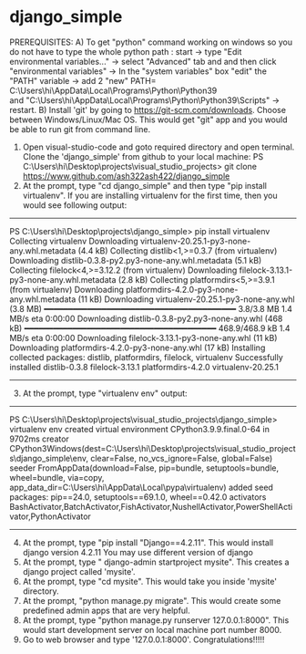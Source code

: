 # django_simple
 PREREQUISITES: 
A) To get "python" command working on windows so you  do not have to type the whole python path :
   start -> type "Edit environmental variables..." -> select "Advanced" tab and and
   then click "environmental variables" -> In the "system variables" box "edit" the "PATH" variable -> 
   add 2 "new" PATH= C:\Users\hi\AppData\Local\Programs\Python\Python39\
   and "C:\Users\hi\AppData\Local\Programs\Python\Python39\Scripts\" -> restart.
   B) Install 'git' by going to https://git-scm.com/downloads. Choose between Windows/Linux/Mac OS.
   This would get "git" app and you  would be  able to run git from command line.


1) Open visual-studio-code and goto required directory and open terminal. Clone the 'django_simple' from github to your local machine:
   PS C:\Users\hi\Desktop\projects\visual_studio_projects> git clone https://www.github.com/ash322ash422/django_simple
2) At the prompt, type "cd django_simple" and then type "pip install virtualenv". 
If you are installing virtualenv for the first time, then you would see following output:
**************************************************************************************************
PS C:\Users\hi\Desktop\projects\django_simple> pip install virtualenv
Collecting virtualenv
  Downloading virtualenv-20.25.1-py3-none-any.whl.metadata (4.4 kB)
Collecting distlib<1,>=0.3.7 (from virtualenv)
  Downloading distlib-0.3.8-py2.py3-none-any.whl.metadata (5.1 kB)
Collecting filelock<4,>=3.12.2 (from virtualenv)
  Downloading filelock-3.13.1-py3-none-any.whl.metadata (2.8 kB)
Collecting platformdirs<5,>=3.9.1 (from virtualenv)
  Downloading platformdirs-4.2.0-py3-none-any.whl.metadata (11 kB)
Downloading virtualenv-20.25.1-py3-none-any.whl (3.8 MB)
   ━━━━━━━━━━━━━━━━━━━━━━━━━━━━━━━━━━━━━━━━ 3.8/3.8 MB 1.4 MB/s eta 0:00:00
Downloading distlib-0.3.8-py2.py3-none-any.whl (468 kB)
   ━━━━━━━━━━━━━━━━━━━━━━━━━━━━━━━━━━━━━━━━ 468.9/468.9 kB 1.4 MB/s eta 0:00:00
Downloading filelock-3.13.1-py3-none-any.whl (11 kB)
Downloading platformdirs-4.2.0-py3-none-any.whl (17 kB)
Installing collected packages: distlib, platformdirs, filelock, virtualenv
Successfully installed distlib-0.3.8 filelock-3.13.1 platformdirs-4.2.0 virtualenv-20.25.1
**************************************************************************************************
3) At the prompt, type "virtualenv env"
output:
***************************************
PS C:\Users\hi\Desktop\projects\visual_studio_projects\django_simple> virtualenv env
created virtual environment CPython3.9.9.final.0-64 in 9702ms
  creator CPython3Windows(dest=C:\Users\hi\Desktop\projects\visual_studio_projects\django_simple\env, clear=False, no_vcs_ignore=False, global=False)       
  seeder FromAppData(download=False, pip=bundle, setuptools=bundle, wheel=bundle, via=copy, app_data_dir=C:\Users\hi\AppData\Local\pypa\virtualenv)
    added seed packages: pip==24.0, setuptools==69.1.0, wheel==0.42.0
  activators BashActivator,BatchActivator,FishActivator,NushellActivator,PowerShellActivator,PythonActivator
***************************************

4) At the prompt, type "pip install "Django==4.2.11". This would install django version 4.2.11
     You may use different version of django 
5) At the prompt, type " django-admin startproject mysite". This creates a django project called 'mysite'. 
6) At the prompt, type "cd mysite". This would take you inside 'mysite' directory.
7) At the prompt, "python manage.py migrate". This would create some predefined admin apps that are very helpful. 
8) At the prompt, type "python manage.py runserver 127.0.0.1:8000". This would start development server on local machine port number 8000.
9) Go to web browser and type '127.0.0.1:8000'. Congratulations!!!!!

